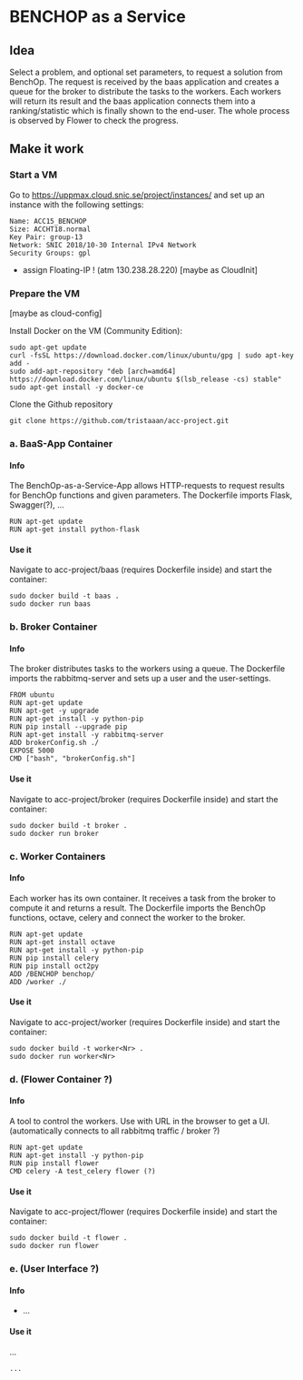 # BENCHOP as a Service

## Idea

Select a problem, and optional set parameters, to request a solution from BenchOp. The request is received by the baas application and creates a queue for the broker to distribute the tasks to the workers. Each workers will return its result and the baas application connects them into a ranking/statistic which is finally shown to the end-user. The whole process is observed by Flower to check the progress.


## Make it work

### Start a VM

Go to https://uppmax.cloud.snic.se/project/instances/ and set up an instance with the following settings:

```
Name: ACC15_BENCHOP
Size: ACCHT18.normal
Key Pair: group-13
Network: SNIC 2018/10-30 Internal IPv4 Network
Security Groups: gpl
```

+ assign Floating-IP ! (atm 130.238.28.220)
[maybe as CloudInit]

### Prepare the VM

[maybe as cloud-config]

Install Docker on the VM (Community Edition):

```
sudo apt-get update
curl -fsSL https://download.docker.com/linux/ubuntu/gpg | sudo apt-key add -
sudo add-apt-repository "deb [arch=amd64] https://download.docker.com/linux/ubuntu $(lsb_release -cs) stable"
sudo apt-get install -y docker-ce
```

Clone the Github repository

```
git clone https://github.com/tristaaan/acc-project.git
```

### a.  BaaS-App Container

#### Info

The BenchOp-as-a-Service-App allows HTTP-requests to request results for BenchOp functions and given parameters.
The Dockerfile imports Flask, Swagger(?), ...

```
RUN apt-get update
RUN apt-get install python-flask
```

#### Use it
Navigate to acc-project/baas (requires Dockerfile inside) and start the container:

```
sudo docker build -t baas .
sudo docker run baas
```

### b.  Broker Container

#### Info

The broker distributes tasks to the workers using a queue.
The Dockerfile imports the rabbitmq-server and sets up a user and the user-settings.

```
FROM ubuntu
RUN apt-get update
RUN apt-get -y upgrade
RUN apt-get install -y python-pip
RUN pip install --upgrade pip
RUN apt-get install -y rabbitmq-server
ADD brokerConfig.sh ./
EXPOSE 5000
CMD ["bash", "brokerConfig.sh"]
```

#### Use it
Navigate to acc-project/broker (requires Dockerfile inside) and start the container:

```
sudo docker build -t broker .
sudo docker run broker
```

### c.  Worker Containers

#### Info

Each worker has its own container. It receives a task from the broker to compute it and returns a result.
The Dockerfile imports the BenchOp functions, octave, celery and connect the worker to the broker.

```
RUN apt-get update
RUN apt-get install octave
RUN apt-get install -y python-pip
RUN pip install celery
RUN pip install oct2py
ADD /BENCHOP benchop/
ADD /worker ./
```

#### Use it
Navigate to acc-project/worker (requires Dockerfile inside) and start the container:

```
sudo docker build -t worker<Nr> .
sudo docker run worker<Nr>
```

### d.  (Flower Container ?)

#### Info

A tool to control the workers. Use with URL in the browser to get a UI.
(automatically connects to all rabbitmq traffic / broker ?)

```
RUN apt-get update
RUN apt-get install -y python-pip
RUN pip install flower
CMD celery -A test_celery flower (?)
```

#### Use it
Navigate to acc-project/flower (requires Dockerfile inside) and start the container:

```
sudo docker build -t flower .
sudo docker run flower
```

### e.  (User Interface ?)

#### Info

  + ...

#### Use it

...

    ...
